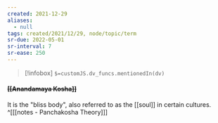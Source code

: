 ```yaml
---
created: 2021-12-29 
aliases:
  - null
tags: created/2021/12/29, node/topic/term
sr-due: 2022-05-01
sr-interval: 7
sr-ease: 250
---
```

> [!infobox]
`$=customJS.dv_funcs.mentionedIn(dv)`

#### <s class="topic-title">[[Anandamaya Kosha]]</s>

It is the "bliss body", also referred to as the [[soul]] in certain cultures.
^[[[notes - Panchakosha Theory]]]
